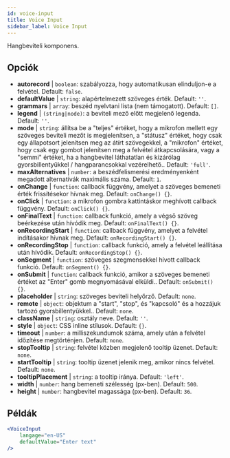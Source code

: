 ```yaml
---
id: voice-input
title: Voice Input
sidebar_label: Voice Input
---
```


Hangbeviteli komponens.

## Opciók

* __autorecord__ | `boolean`: szabályozza, hogy automatikusan elinduljon-e a felvétel. Default: `false`.
* __defaultValue__ | `string`: alapértelmezett szöveges érték. Default: `''`.
* __grammars__ | `array`: beszéd nyelvtani lista (nem támogatott). Default: `[]`.
* __legend__ | `(string|node)`: a beviteli mező előtt megjelenő legenda. Default: `''`.
* __mode__ | `string`: állítsa be a "teljes" értéket, hogy a mikrofon mellett egy szöveges beviteli mezőt is megjelenítsen, a "státusz" értéket, hogy csak egy állapotsort jelenítsen meg az átírt szövegekkel, a "mikrofon" értéket, hogy csak egy gombot jelenítsen meg a felvétel átkapcsolására, vagy a "semmi" értéket, ha a hangbevitel láthatatlan és kizárólag gyorsbillentyűkkel / hangparancsokkal vezérelhető.. Default: `'full'`.
* __maxAlternatives__ | `number`: a beszédfelismerési eredményenként megadott alternatívák maximális száma. Default: `1`.
* __onChange__ | `function`: callback függvény, amelyet a szöveges bemeneti érték frissítésekor hívnak meg. Default: `onChange() {}`.
* __onClick__ | `function`: a mikrofon gombra kattintáskor meghívott callback függvény. Default: `onClick() {}`.
* __onFinalText__ | `function`: callback funkció, amely a végső szöveg beérkezése után hívódik meg. Default: `onFinalText() {}`.
* __onRecordingStart__ | `function`: callback függvény, amelyet a felvétel indításakor hívnak meg. Default: `onRecordingStart() {}`.
* __onRecordingStop__ | `function`: callback funkció, amely a felvétel leállítása után hívódik. Default: `onRecordingStop() {}`.
* __onSegment__ | `function`: szöveges szegmensekkel hívott callback funkció. Default: `onSegment() {}`.
* __onSubmit__ | `function`: callback funkció, amikor a szöveges bemeneti értéket az "Enter" gomb megnyomásával elküldi.. Default: `onSubmit() {}`.
* __placeholder__ | `string`: szöveges beviteli helyőrző. Default: `none`.
* __remote__ | `object`: objektum a "start", "stop", és "kapcsoló" és a hozzájuk tartozó gyorsbillentyűkkel.. Default: `none`.
* __className__ | `string`: osztály neve. Default: `''`.
* __style__ | `object`: CSS inline stílusok. Default: `{}`.
* __timeout__ | `number`: a milliszekundumok száma, amely után a felvétel időzítése megtörténjen. Default: `none`.
* __stopTooltip__ | `string`: felvétel közben megjelenő tooltip üzenet. Default: `none`.
* __startTooltip__ | `string`: tooltip üzenet jelenik meg, amikor nincs felvétel. Default: `none`.
* __tooltipPlacement__ | `string`: a tooltip iránya. Default: `'left'`.
* __width__ | `number`: hang bemeneti szélesség (px-ben). Default: `500`.
* __height__ | `number`: hangbevitel magassága (px-ben). Default: `36`.


## Példák

```jsx live
<VoiceInput
    langage="en-US"
    defaultValue="Enter text"
/>
```



